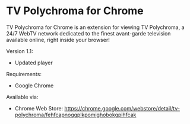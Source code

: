 # TV Polychroma for Chrome
TV Polychroma for Chrome is an extension for viewing TV Polychroma, a 24/7 WebTV network dedicated to the finest avant-garde television available online, right inside your browser!

Version 1.1:
- Updated player

Requirements:
- Google Chrome

Available via:
- Chrome Web Store: https://chrome.google.com/webstore/detail/tv-polychroma/fehfcapnoggplkpomighobokgpihfcak
